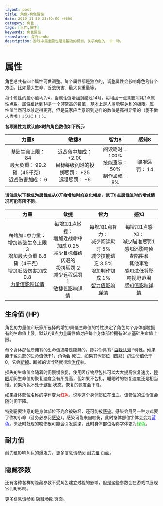 ```yaml
---
layout: post
title: 角色-角色属性
date: 2019-11-30 23:59:59 +0800
category: 角色
tags: [入门,属性]
keywords: 角色属性
translator: 深白senba
description: 游戏中最重要也是最基础的机制，关乎角色的一举一动。
---
```


# 属性

角色总共有四个属性可供调整。每个属性都是独立的，调整属性会影响角色的各个方面，比如最大生命、近战伤害、最大负重量等。

每个属性的最小值均为4，当属性值增加到超过14时，每增加一点需要消耗2点属性点数。属性值达到14是一个非常高的数值，基本上是人类能够达到的极限。属性值当然可以设定得更高，但是玩家应当意识到这样的数值是高得异常的（我不做人类啦！JOJO！！）。

**各项属性为默认值8时的角色数值如下所示:**

|                            力量8                             |                            敏捷8                             |                         智力8                          |     感知8     |
| :----------------------------------------------------------: | :----------------------------------------------------------: | :----------------------------------------------------: | :-----------: |
| 基础生命上限： 84<br />最大负重： 99.2磅（45千克）<br />近战伤害加成： 6 | 近战命中加成： +2.00<br />目标每级闪避的投掷惩罚： +25<br />远程惩罚： -6 | 阅读耗时： 100%<br />技能遗忘： 50%<br />制作加成： 8% | 瞄准惩罚： 14 |

**请注意以下数值为属性值从8开始增加时的变化幅度，低于8点属性值时的增减情况可能有所不同。**

|                             力量                             |                             敏捷                             |                             智力                             |                             感知                             |
| :----------------------------------------------------------: | :----------------------------------------------------------: | :----------------------------------------------------------: | :----------------------------------------------------------: |
| 每增加1点力量：<br />增加基础生命上限 3<br />增加最大负重 8.8磅（4千克）<br />增加近战伤害加成 0.8<br />[力量值影响详情](http://dev.narc.ro/cataclysm/doxygen/Effects_Stat_Strength.html) | 每增加1点敏捷：<br />增加近战命中加成 0.25<br />减少目标每级闪避的<br />投掷惩罚 2<br />减少远程惩罚 1<br />[敏捷值影响详情](http://dev.narc.ro/cataclysm/doxygen/Effects_Stat_Dexterity.html) | 每增加1点智力：<br />减少阅读耗时 5%<br />减少技能遗忘 3.5%<br />增加制作加成 1%<br />[智力值影响详情](http://dev.narc.ro/cataclysm/doxygen/Effects_Stat_Intelligence.html) | 每增加1点感知：<br />减少瞄准惩罚1<br />感知还影响侦查陷阱和<br />其他事物<br />感知过低将影响视野范围<br />[感知值影响详情](http://dev.narc.ro/cataclysm/doxygen/Effects_Stat_Perception.html) |

## 生命值 (HP)

角色的力量值和玩家所选择的增加/降低生命值的特性决定了角色每个身体部位拥有的生命值上限。默认的8点力量属性值对应每个身体部位拥有84点基础生命值上限。

每个身体部位所拥有的生命值通常是隐藏的，除非你具有“ [自我认知](http://cddawiki.chezzo.com/cdda_wiki/index.php?title=Self-aware) ”特性。如果躯干或头部的生命值低于1，角色会 [死亡](http://cddawiki.chezzo.com/cdda_wiki/index.php?title=Fun)。如果其他部位（四肢）的生命值低于0，它会[断掉](http://cddawiki.chezzo.com/cdda_wiki/index.php?title=Broken_limb)。断掉的话当然就很难[治疗](http://cddawiki.chezzo.com/cdda_wiki/index.php?title=Broken_limb#How_to_fix_it)啦。

损失的生命值会随着时间慢慢恢复，使用医疗物品包扎可以大大提高恢复速度，[睡眠](http://cddawiki.chezzo.com/cdda_wiki/index.php?title=Sleep)期间生命值的恢复速度会有所提高，但如果不包扎，睡眠时的恢复速度还是相当慢。如果角色不处于[健康](http://cddawiki.chezzo.com/cdda_wiki/index.php?title=Hidden_stats#Health) 状态，恢复的速度会下降。

如果身体部位名称的字体变为<font color='#ff0000'>红色</font>，说明这个身体部位在出血，该部位的生命值会随时间下降。

特别需要注意的是身体部位不光会被破坏，还可能被[感染](http://cddawiki.chezzo.com/cdda_wiki/index.php?title=Infection)。感染会用另一种方式要了你的小命（请务必参阅[感染](http://cddawiki.chezzo.com/cdda_wiki/index.php?title=Infection)）。感染可能来自咬伤，此时身体部位字体会变为<font color='#0000ff'>蓝色</font>。未及时处理的咬伤很可能会引发感染，此时身体部位名称字体变为<font color='#00d000'>绿色</font>。

## 耐力值

耐力值影响角色的爆发力，更多信息请参阅 [耐力值](http://cddawiki.chezzo.com/cdda_wiki/index.php?title=Stamina) 页面。

## 隐藏参数

还有各种各样的隐藏参数不受角色建立过程的影响，但是这些参数会在游戏中展现它们的影响。

更多信息请参阅 [隐藏参数](http://cddawiki.chezzo.com/cdda_wiki/index.php?title=Hidden_stats) 页面。
